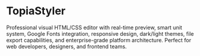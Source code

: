 # TopiaStyler
Professional visual HTML/CSS editor with real-time preview, smart unit system, Google Fonts integration, responsive design, dark/light themes, file export capabilities, and enterprise-grade platform architecture. Perfect for web developers, designers, and frontend teams.
